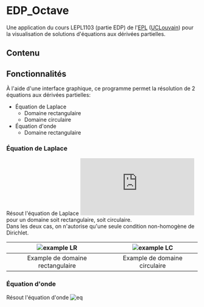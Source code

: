 # EDP_Octave

Une application du cours LEPL1103 (partie EDP) de l'[EPL] ([UCLouvain]) pour la visualisation de solutions d'équations aux dérivées partielles.

## Contenu

## Fonctionnalités

À l'aide d'une interface graphique, ce programme permet la résolution de 2 équations aux dérivées partielles:

- Équation de Laplace
    - Domaine rectangulaire
    - Domaine circulaire
- Équation d'onde
    - Domaine rectangulaire

### Équation de Laplace
Résout l'équation de Laplace ![eq](https://latex.codecogs.com/png.latex?%5Cinline%20%5Cdpi%7B120%7D%20%5CDelta%20u%20%3D%200)
pour un domaine soit rectangulaire, soit circulaire.  
Dans les deux cas, on n'autorise qu'une seule condition non-homogène de Dirichlet.

|![example LR](https://i.imgur.com/OLkfVoc.gif)|![example LC](https://i.imgur.com/3BlScKR.gif)|
| :---: |:---:|
|Example de domaine rectangulaire|Example de domaine circulaire|

### Équation d'onde
Résout l'équation d'onde ![eq](https://i.imgur.com/RDzBxxG.png)



[EPL]: https://uclouvain.be/fr/facultes/epl
[UCLouvain]: https://uclouvain.be/fr/index.html
